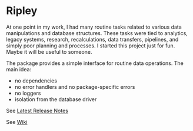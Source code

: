 # Ripley

At one point in my work, I had many routine tasks related to various data manipulations and database structures. 
These tasks were tied to analytics, legacy systems, research, recalculations, data transfers, pipelines, and simply 
poor planning and processes. I started this project just for fun. Maybe it will be useful to someone.

The package provides a simple interface for routine data operations. The main idea:

- no dependencies
- no error handlers and no package-specific errors
- no loggers 
- isolation from the database driver

See [Latest Release Notes](https://d-ganchar.gitlab.io/ripley)

See [Wiki](https://gitlab.com/d-ganchar/ripley/-/wikis/home)